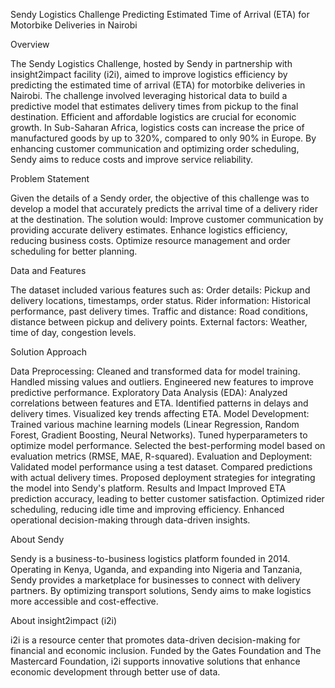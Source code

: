 Sendy Logistics Challenge
Predicting Estimated Time of Arrival (ETA) for Motorbike Deliveries in Nairobi

Overview

The Sendy Logistics Challenge, hosted by Sendy in partnership with insight2impact facility (i2i), aimed to improve logistics efficiency by predicting the estimated time of arrival (ETA) for motorbike deliveries in Nairobi. The challenge involved leveraging historical data to build a predictive model that estimates delivery times from pickup to the final destination.
Efficient and affordable logistics are crucial for economic growth. In Sub-Saharan Africa, logistics costs can increase the price of manufactured goods by up to 320%, compared to only 90% in Europe. By enhancing customer communication and optimizing order scheduling, Sendy aims to reduce costs and improve service reliability.

Problem Statement

Given the details of a Sendy order, the objective of this challenge was to develop a model that accurately predicts the arrival time of a delivery rider at the destination. The solution would:
Improve customer communication by providing accurate delivery estimates.
Enhance logistics efficiency, reducing business costs.
Optimize resource management and order scheduling for better planning.

Data and Features

The dataset included various features such as:
Order details: Pickup and delivery locations, timestamps, order status.
Rider information: Historical performance, past delivery times.
Traffic and distance: Road conditions, distance between pickup and delivery points.
External factors: Weather, time of day, congestion levels.

Solution Approach

Data Preprocessing:
Cleaned and transformed data for model training.
Handled missing values and outliers.
Engineered new features to improve predictive performance.
Exploratory Data Analysis (EDA):
Analyzed correlations between features and ETA.
Identified patterns in delays and delivery times.
Visualized key trends affecting ETA.
Model Development:
Trained various machine learning models (Linear Regression, Random Forest, Gradient Boosting, Neural Networks).
Tuned hyperparameters to optimize model performance.
Selected the best-performing model based on evaluation metrics (RMSE, MAE, R-squared).
Evaluation and Deployment:
Validated model performance using a test dataset.
Compared predictions with actual delivery times.
Proposed deployment strategies for integrating the model into Sendy's platform.
Results and Impact
Improved ETA prediction accuracy, leading to better customer satisfaction.
Optimized rider scheduling, reducing idle time and improving efficiency.
Enhanced operational decision-making through data-driven insights.

About Sendy

Sendy is a business-to-business logistics platform founded in 2014. Operating in Kenya, Uganda, and expanding into Nigeria and Tanzania, Sendy provides a marketplace for businesses to connect with delivery partners. By optimizing transport solutions, Sendy aims to make logistics more accessible and cost-effective.

About insight2impact (i2i)

i2i is a resource center that promotes data-driven decision-making for financial and economic inclusion. Funded by the Gates Foundation and The Mastercard Foundation, i2i supports innovative solutions that enhance economic development through better use of data.
